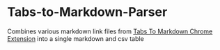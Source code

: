 # Tabs-to-Markdown-Parser
Combines various markdown link files from [Tabs To Markdown Chrome Extension](https://chromewebstore.google.com/detail/tabs-to-markdown/hdejpgldbapinkbipleilelmhgcgffno?hl=en) into a single markdown and csv table
